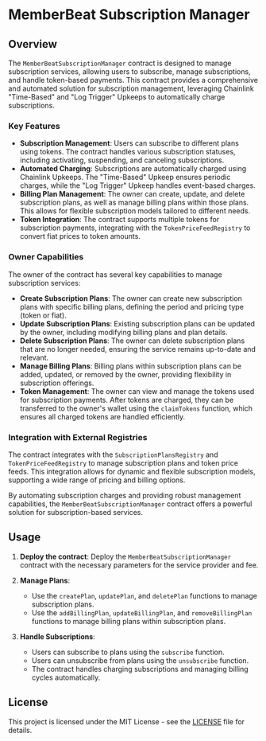 # MemberBeat Subscription Manager

## Overview

The `MemberBeatSubscriptionManager` contract is designed to manage subscription services, allowing users to subscribe, manage subscriptions, and handle token-based payments. This contract provides a comprehensive and automated solution for subscription management, leveraging Chainlink "Time-Based" and "Log Trigger" Upkeeps to automatically charge subscriptions.

### Key Features

- **Subscription Management**: Users can subscribe to different plans using tokens. The contract handles various subscription statuses, including activating, suspending, and canceling subscriptions.
- **Automated Charging**: Subscriptions are automatically charged using Chainlink Upkeeps. The "Time-Based" Upkeep ensures periodic charges, while the "Log Trigger" Upkeep handles event-based charges.
- **Billing Plan Management**: The owner can create, update, and delete subscription plans, as well as manage billing plans within those plans. This allows for flexible subscription models tailored to different needs.
- **Token Integration**: The contract supports multiple tokens for subscription payments, integrating with the `TokenPriceFeedRegistry` to convert fiat prices to token amounts.

### Owner Capabilities

The owner of the contract has several key capabilities to manage subscription services:

- **Create Subscription Plans**: The owner can create new subscription plans with specific billing plans, defining the period and pricing type (token or fiat).
- **Update Subscription Plans**: Existing subscription plans can be updated by the owner, including modifying billing plans and plan details.
- **Delete Subscription Plans**: The owner can delete subscription plans that are no longer needed, ensuring the service remains up-to-date and relevant.
- **Manage Billing Plans**: Billing plans within subscription plans can be added, updated, or removed by the owner, providing flexibility in subscription offerings.
- **Token Management**: The owner can view and manage the tokens used for subscription payments. After tokens are charged, they can be transferred to the owner's wallet using the `claimTokens` function, which ensures all charged tokens are handled efficiently.

### Integration with External Registries

The contract integrates with the `SubscriptionPlansRegistry` and `TokenPriceFeedRegistry` to manage subscription plans and token price feeds. This integration allows for dynamic and flexible subscription models, supporting a wide range of pricing and billing options.

By automating subscription charges and providing robust management capabilities, the `MemberBeatSubscriptionManager` contract offers a powerful solution for subscription-based services.

## Usage

1. **Deploy the contract**:
   Deploy the `MemberBeatSubscriptionManager` contract with the necessary parameters for the service provider and fee.

2. **Manage Plans**:
   - Use the `createPlan`, `updatePlan`, and `deletePlan` functions to manage subscription plans.
   - Use the `addBillingPlan`, `updateBillingPlan`, and `removeBillingPlan` functions to manage billing plans within subscription plans.

3. **Handle Subscriptions**:
   - Users can subscribe to plans using the `subscribe` function.
   - Users can unsubscribe from plans using the `unsubscribe` function.
   - The contract handles charging subscriptions and managing billing cycles automatically.

## License

This project is licensed under the MIT License - see the [LICENSE](LICENSE) file for details.

